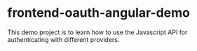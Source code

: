 # frontend-oauth-angular-demo
This demo project is to learn how to use the Javascript API for authenticating with different providers. 
